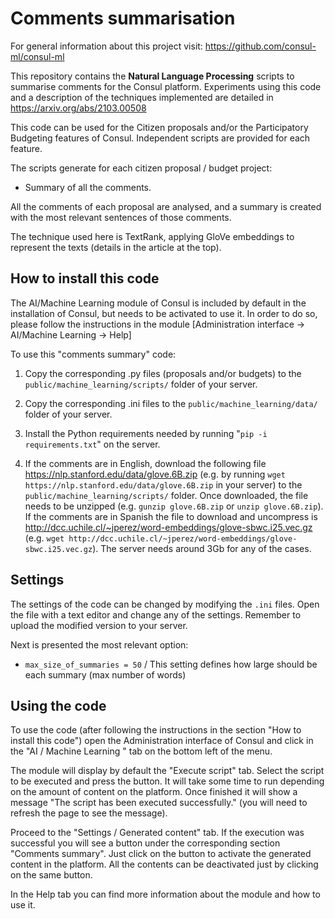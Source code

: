 # Comments summarisation

For general information about this project visit: https://github.com/consul-ml/consul-ml

This repository contains the **Natural Language Processing** scripts to summarise comments for the Consul platform. Experiments using this code and a description of the techniques implemented are detailed in https://arxiv.org/abs/2103.00508

This code can be used for the Citizen proposals and/or the Participatory Budgeting features of Consul. Independent scripts are provided for each feature.

The scripts generate for each citizen proposal / budget project:

* Summary of all the comments.

All the comments of each proposal are analysed, and a summary is created with the most relevant sentences of those comments. 

The technique used here is TextRank, applying GloVe embeddings to represent the texts (details in the article at the top).

## How to install this code

The AI/Machine Learning module of Consul is included by default in the installation of Consul, but needs to be activated to use it. In order to do so, please follow the instructions in the module [Administration interface -> AI/Machine Learning -> Help]

To use this "comments summary" code:

1) Copy the corresponding .py files (proposals and/or budgets) to the `public/machine_learning/scripts/` folder of your server.

2) Copy the corresponding .ini files to the `public/machine_learning/data/` folder of your server.

3) Install the Python requirements needed by running "`pip -i requirements.txt`" on the server.

4) If the comments are in English, download the following file https://nlp.stanford.edu/data/glove.6B.zip (e.g. by running `wget https://nlp.stanford.edu/data/glove.6B.zip` in your server) to the `public/machine_learning/scripts/` folder. Once downloaded, the file needs to be unzipped (e.g. `gunzip glove.6B.zip` or `unzip glove.6B.zip`). If the comments are in Spanish the file to download and uncompress is http://dcc.uchile.cl/~jperez/word-embeddings/glove-sbwc.i25.vec.gz (e.g. `wget http://dcc.uchile.cl/~jperez/word-embeddings/glove-sbwc.i25.vec.gz`). The server needs around 3Gb for any of the cases. 


## Settings

The settings of the code can be changed by modifying the `.ini` files. Open the file with a text editor and change any of the settings. Remember to upload the modified version to your server.

Next is presented the most relevant option:
* `max_size_of_summaries = 50` / This setting defines how large should be each summary (max number of words)

## Using the code

To use the code (after following the instructions in the section "How to install this code") open the Administration interface of Consul and click in the "AI / Machine Learning " tab on the bottom left of the menu.

The module will display by default the "Execute script" tab. Select the script to be executed and press the button. It will take some time to run depending on the amount of content on the platform. Once finished it will show a message "The script has been executed successfully." (you will need to refresh the page to see the message). 

Proceed to the "Settings / Generated content" tab. If the execution was successful you will see a button under the corresponding section "Comments summary". Just click on the button to activate the generated content in the platform. All the contents can be deactivated just by clicking on the same button.

In the Help tab you can find more information about the module and how to use it.
